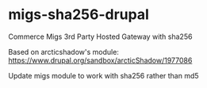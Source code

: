 # migs-sha256-drupal
Commerce Migs 3rd Party Hosted Gateway with sha256





Based on arcticshadow's module: https://www.drupal.org/sandbox/arcticShadow/1977086


Update migs module to work with sha256 rather than md5
